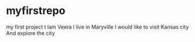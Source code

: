 # myfirstrepo
my first project
t Iam Veera I live in Maryville I would like to visit Kansas city
And explore the city